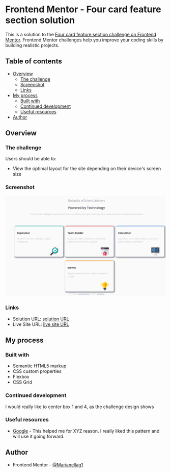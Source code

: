 # Frontend Mentor - Four card feature section solution

This is a solution to the [Four card feature section challenge on Frontend Mentor](https://www.frontendmentor.io/challenges/four-card-feature-section-weK1eFYK). Frontend Mentor challenges help you improve your coding skills by building realistic projects. 

## Table of contents

- [Overview](#overview)
  - [The challenge](#the-challenge)
  - [Screenshot](#screenshot)
  - [Links](#links)
- [My process](#my-process)
  - [Built with](#built-with)
  - [Continued development](#continued-development)
  - [Useful resources](#useful-resources)
- [Author](#author)

## Overview

### The challenge

Users should be able to:

- View the optimal layout for the site depending on their device's screen size

### Screenshot

![](./images/rename.png)

### Links

- Solution URL: [solution URL](https://github.com/Marianellag1/four-card-fm)
- Live Site URL: [live site URL](https://marianellag1.github.io/four-card-fm/)

## My process

### Built with

- Semantic HTML5 markup
- CSS custom properties
- Flexbox
- CSS Grid


### Continued development

I would really like to center box 1 and 4, as the challenge design shows

### Useful resources

- [Google](https://www.google.com) - This helped me for XYZ reason. I really liked this pattern and will use it going forward.


## Author

- Frontend Mentor - [@Marianellag1](https://www.frontendmentor.io/profile/Marianellag1)

